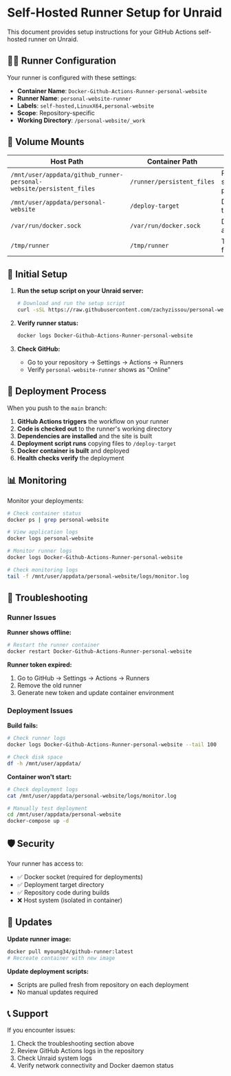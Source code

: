 # Self-Hosted Runner Setup for Unraid

This document provides setup instructions for your GitHub Actions self-hosted runner on Unraid.

## 🏃‍♂️ Runner Configuration

Your runner is configured with these settings:
- **Container Name**: `Docker-Github-Actions-Runner-personal-website`
- **Runner Name**: `personal-website-runner`
- **Labels**: `self-hosted,LinuxX64,personal-website`
- **Scope**: Repository-specific
- **Working Directory**: `/personal-website/_work`

## 📁 Volume Mounts

| Host Path | Container Path | Purpose |
|-----------|----------------|---------|
| `/mnt/user/appdata/github_runner-personal-website/persistent_files` | `/runner/persistent_files` | Runner state persistence |
| `/mnt/user/appdata/personal-website` | `/deploy-target` | Deployment target |
| `/var/run/docker.sock` | `/var/run/docker.sock` | Docker access |
| `/tmp/runner` | `/tmp/runner` | Temporary files |

## 🔧 Initial Setup

1. **Run the setup script on your Unraid server:**
   ```bash
   # Download and run the setup script
   curl -sSL https://raw.githubusercontent.com/zachyzissou/personal-website/main/scripts/unraid-setup.sh | bash
   ```

2. **Verify runner status:**
   ```bash
   docker logs Docker-Github-Actions-Runner-personal-website
   ```

3. **Check GitHub:**
   - Go to your repository → Settings → Actions → Runners
   - Verify `personal-website-runner` shows as "Online"

## 🚀 Deployment Process

When you push to the `main` branch:

1. **GitHub Actions triggers** the workflow on your runner
2. **Code is checked out** to the runner's working directory
3. **Dependencies are installed** and the site is built
4. **Deployment script runs** copying files to `/deploy-target`
5. **Docker container is built** and deployed
6. **Health checks verify** the deployment

## 📊 Monitoring

Monitor your deployments:

```bash
# Check container status
docker ps | grep personal-website

# View application logs
docker logs personal-website

# Monitor runner logs
docker logs Docker-Github-Actions-Runner-personal-website

# Check monitoring logs
tail -f /mnt/user/appdata/personal-website/logs/monitor.log
```

## 🔧 Troubleshooting

### Runner Issues

**Runner shows offline:**
```bash
# Restart the runner container
docker restart Docker-Github-Actions-Runner-personal-website
```

**Runner token expired:**
1. Go to GitHub → Settings → Actions → Runners
2. Remove the old runner
3. Generate new token and update container environment

### Deployment Issues

**Build fails:**
```bash
# Check runner logs
docker logs Docker-Github-Actions-Runner-personal-website --tail 100

# Check disk space
df -h /mnt/user/appdata/
```

**Container won't start:**
```bash
# Check deployment logs
cat /mnt/user/appdata/personal-website/logs/monitor.log

# Manually test deployment
cd /mnt/user/appdata/personal-website
docker-compose up -d
```

## 🛡️ Security

Your runner has access to:
- ✅ Docker socket (required for deployments)
- ✅ Deployment target directory
- ✅ Repository code during builds
- ❌ Host system (isolated in container)

## 🔄 Updates

**Update runner image:**
```bash
docker pull myoung34/github-runner:latest
# Recreate container with new image
```

**Update deployment scripts:**
- Scripts are pulled fresh from repository on each deployment
- No manual updates required

## 📞 Support

If you encounter issues:
1. Check the troubleshooting section above
2. Review GitHub Actions logs in the repository
3. Check Unraid system logs
4. Verify network connectivity and Docker daemon status